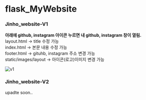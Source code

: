 # flask_MyWebsite

### Jinho_website-V1  
**아래에  github, instagram 아이콘 누르면 내 github, instagram 창이 열림.**  
layout.html -> title 수정 가능  
index.html -> 본문 내용 수정 가능  
footer.html -> gituhb, instagram 주소 변경 가능  
static/images/layout -> 아이콘(로고)이미지 변경 가능  

![v1](https://user-images.githubusercontent.com/29765855/80912272-c771c200-8d76-11ea-84b2-269035f93ba7.png)  
 
### Jinho_website-V2  
upadte soon..  

### 
